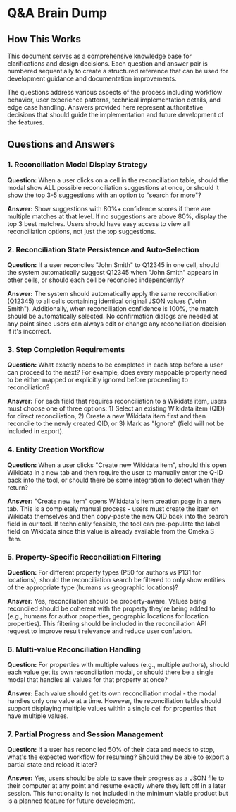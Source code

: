 # Q&A Brain Dump

## How This Works

This document serves as a comprehensive knowledge base for clarifications and design decisions. Each question and answer pair is numbered sequentially to create a structured reference that can be used for development guidance and documentation improvements.

The questions address various aspects of the process including workflow behavior, user experience patterns, technical implementation details, and edge case handling. Answers provided here represent authoritative decisions that should guide the implementation and future development of the features.

## Questions and Answers

### 1. Reconciliation Modal Display Strategy

**Question:** When a user clicks on a cell in the reconciliation table, should the modal show ALL possible reconciliation suggestions at once, or should it show the top 3-5 suggestions with an option to "search for more"?

**Answer:** Show suggestions with 80%+ confidence scores if there are multiple matches at that level. If no suggestions are above 80%, display the top 3 best matches. Users should have easy access to view all reconciliation options, not just the top suggestions.

### 2. Reconciliation State Persistence and Auto-Selection

**Question:** If a user reconciles "John Smith" to Q12345 in one cell, should the system automatically suggest Q12345 when "John Smith" appears in other cells, or should each cell be reconciled independently?

**Answer:** The system should automatically apply the same reconciliation (Q12345) to all cells containing identical original JSON values ("John Smith"). Additionally, when reconciliation confidence is 100%, the match should be automatically selected. No confirmation dialogs are needed at any point since users can always edit or change any reconciliation decision if it's incorrect.

### 3. Step Completion Requirements

**Question:** What exactly needs to be completed in each step before a user can proceed to the next? For example, does every mappable property need to be either mapped or explicitly ignored before proceeding to reconciliation?

**Answer:** For each field that requires reconciliation to a Wikidata item, users must choose one of three options: 1) Select an existing Wikidata item (QID) for direct reconciliation, 2) Create a new Wikidata item first and then reconcile to the newly created QID, or 3) Mark as "Ignore" (field will not be included in export).

### 4. Entity Creation Workflow

**Question:** When a user clicks "Create new Wikidata item", should this open Wikidata in a new tab and then require the user to manually enter the Q-ID back into the tool, or should there be some integration to detect when they return?

**Answer:** "Create new item" opens Wikidata's item creation page in a new tab. This is a completely manual process - users must create the item on Wikidata themselves and then copy-paste the new QID back into the search field in our tool. If technically feasible, the tool can pre-populate the label field on Wikidata since this value is already available from the Omeka S item.

### 5. Property-Specific Reconciliation Filtering

**Question:** For different property types (P50 for authors vs P131 for locations), should the reconciliation search be filtered to only show entities of the appropriate type (humans vs geographic locations)?

**Answer:** Yes, reconciliation should be property-aware. Values being reconciled should be coherent with the property they're being added to (e.g., humans for author properties, geographic locations for location properties). This filtering should be included in the reconciliation API request to improve result relevance and reduce user confusion.

### 6. Multi-value Reconciliation Handling

**Question:** For properties with multiple values (e.g., multiple authors), should each value get its own reconciliation modal, or should there be a single modal that handles all values for that property at once?

**Answer:** Each value should get its own reconciliation modal - the modal handles only one value at a time. However, the reconciliation table should support displaying multiple values within a single cell for properties that have multiple values.

### 7. Partial Progress and Session Management

**Question:** If a user has reconciled 50% of their data and needs to stop, what's the expected workflow for resuming? Should they be able to export a partial state and reload it later?

**Answer:** Yes, users should be able to save their progress as a JSON file to their computer at any point and resume exactly where they left off in a later session. This functionality is not included in the minimum viable product but is a planned feature for future development.
